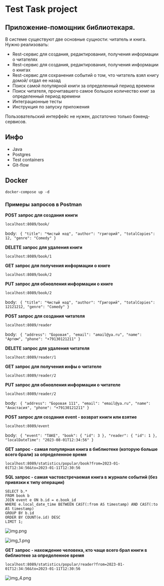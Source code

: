 # Test Task project

## Приложение-помощник библиотекаря.
В системе существуют две основные сущности: читатель и книга.
Нужно реализовать:
- Rest-сервис для создания, редактирования, получения информации о читателях
- Rest-сервис для создания, редактирования, получения информации о книгах
- Rest-сервис для сохранения событий о том, что читатель взял книгу домой/ отдал ее назад
- Поиск самой популярной книги за определенный период времени
- Поиск читателя, прочитавшего самое большое количество книг за определенный период времени
- Интеграционные тесты
- Инструкция по запуску приложения

Пользовательский интерфейс не нужен, достаточно только бэкенд-сервисов.

## Инфо
- Java
- Postgres
- Test containers
- Git-flow

## Docker

```docker-compose up -d```

### Примеры запросов в Postman

**POST запрос для создания книги**

```localhost:8089/book/```

body: ```
{
"title": "Чистый код",
"author": "григорий",
"totalCopies": 12,
"genre": "Comedy"
}```

**DELETE запрос для удаления книги** 

```localhost:8089/book/1```

**GET запрос для получения информации о книге** 

```localhost:8089/book/2```

**PUT запрос для обновления информации о книге** 

```localhost:8089/book/2```

body: ```
{
"title": "Чистый код",
"author": "Григорий",
"totalCopies": 12121212,
"genre": "Comedy"
}```

**POST запрос для создания читателя**

```localhost:8089/reader```

body: ```
{
"address": "Боровая",
"email": "amail@ya.ru",
"name": "Артем",
"phone": "+79130121211"
}```

**DELETE запрос для удаления читателя** 

```localhost:8089/reader/1```

**GET запрос для получения инфы о читателе** 

```localhost:8089/reader/2```

**PUT запрос для обновления информации о читателе** 

```localhost:8089/reader/2```

body: ```
{
"address": "Боровая 111",
"email": "email@ya.ru",
"name": "Анастасия",
"phone": "+79130121211"
}```

**POST запрос для создания event - возврат книги или взятие**

```localhost:8089/event```

body: ```
{
"event": "TAKE",
"book": {
"id": 3
},
"reader": {
"id": 1
},
"localDateTime": "2023-08-01T12:34:56"
}```

**GET запрос - самая популярная книга в библиотеке (которую больше всего брали) за определенное время** 

```localhost:8089/statistics/popular/book?from=2023-01-01T12:34:56&to=2023-01-11T12:30:56```

**SQL запрос - самая частовстречаемая книга в журнале событий (без привязки к типу операции)** 

```
SELECT b.*
FROM book b
JOIN event e ON b.id = e.book_id
WHERE e.local_date_time BETWEEN CAST(:from AS timestamp) AND CAST(:to AS timestamp)
GROUP BY b.id
ORDER BY COUNT(e.id) DESC
LIMIT 1;
```

![img.png](img.png)

![img_1.png](img_1.png)

**GET запрос - нахождение человека, кто чаще всего брал книги в библиотеке за определенное время**

```localhost:8089/statistics/popular/reader?from=2023-01-01T12:34:56&to=2023-01-11T12:30:56```

![img_4.png](img_4.png)

